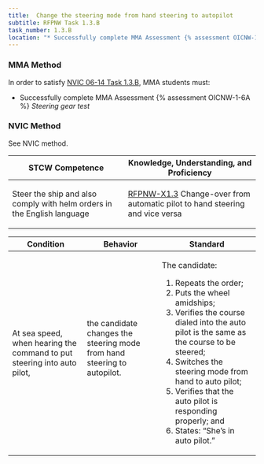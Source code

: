 ```yaml
---
title:  Change the steering mode from hand steering to autopilot
subtitle: RFPNW Task 1.3.B 
task_number: 1.3.B
location: "* Successfully complete MMA Assessment {% assessment OICNW-1-6A %} *Steering gear test*" 
---
```



### MMA Method

In order to satisfy  [NVIC 06-14  Task  1.3.B]({{site.baseurl}}/assets/images/nvic-06-14.pdf), MMA students must:

* Successfully complete MMA Assessment {% assessment OICNW-1-6A %} *Steering gear test*


### NVIC Method

<a onclick="togglevisibility('nvic_methods')" >See NVIC method.</a>

<div id='nvic_methods' class='hide'>

<table>
<thead>
<tr>
<th class='forty'> STCW Competence </th>
<th class='sixty'> Knowledge, Understanding, and Proficiency </th>
</tr>
</thead>




<tbody>
<tr><td markdown='1'>

Steer the ship and also comply with helm orders in the English language

</td><td markdown='1'>

[RFPNW-X1.3](../../tables/24.html#RFPNW-X1.3) Change-over from automatic pilot to hand steering and vice versa

</td></tr>


</tbody>
</table>


<table>
<thead>
<tr><th class='twenty'>  Condition </th><th class='twenty'> Behavior </th><th  class='sixty'>Standard </th></tr>
</thead>
<tbody >



<tr><td markdown='1'>

At sea speed, when hearing the command to put steering into auto pilot,

</td><td markdown='1'>

the candidate changes the steering mode from hand steering to autopilot.

<br>

<div class="tooltip">
<span class="tooltiptext">
</span>
</div>


</td><td markdown='1'>

The candidate:

1. Repeats the order;
2. Puts the wheel amidships;
3. Verifies the course dialed into the auto pilot is the same as the course to be steered;
4. Switches the steering mode from hand to auto pilot;
5. Verifies that the auto pilot is responding properly; and
6. States: “She’s in auto pilot.”

</td></tr>
</tbody>
</table>
</div>
